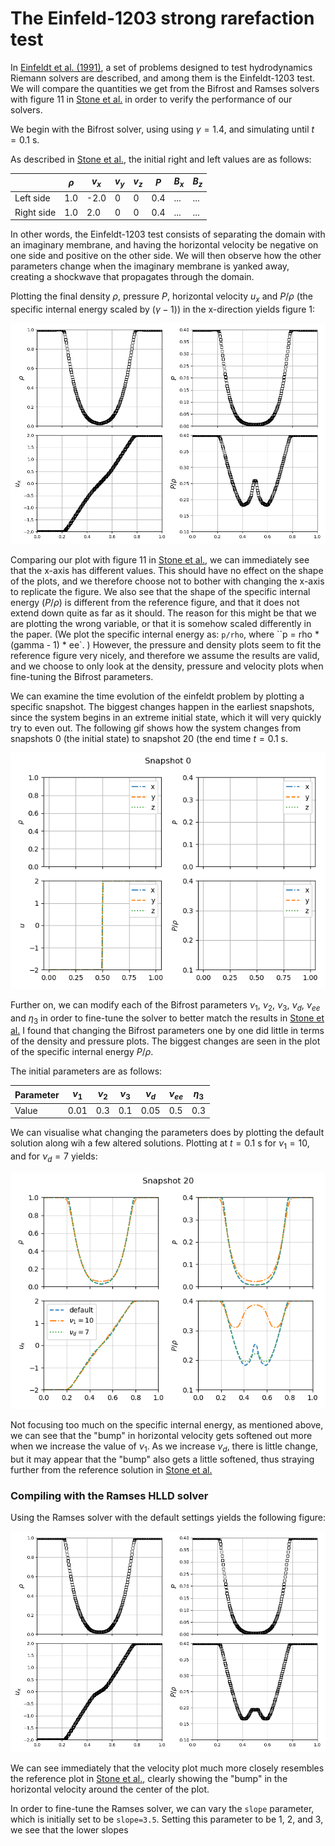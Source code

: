 <script type="text/javascript"
  src="https://cdnjs.cloudflare.com/ajax/libs/mathjax/2.7.0/MathJax.js?config=TeX-AMS_CHTML">
</script>
<script type="text/x-mathjax-config">
  MathJax.Hub.Config({
    tex2jax: {
      inlineMath: [['$','$'], ['\\(','\\)']],
      processEscapes: true},
      jax: ["input/TeX","input/MathML","input/AsciiMath","output/CommonHTML"],
      extensions: ["tex2jax.js","mml2jax.js","asciimath2jax.js","MathMenu.js","MathZoom.js","AssistiveMML.js", "[Contrib]/a11y/accessibility-menu.js"],
      TeX: {
      extensions: ["AMSmath.js","AMSsymbols.js","noErrors.js","noUndefined.js"],
      equationNumbers: {
      autoNumber: "AMS"
      }
    }
  });
</script>

# The Einfeld-1203 strong rarefaction test

In [Einfeldt et al. (1991)](https://www.sciencedirect.com/science/article/pii/0021999191902113), a set of problems designed to test hydrodynamics Riemann solvers are described, and among them is the Einfeldt-1203 test. 
We will compare the quantities we get from the Bifrost and Ramses solvers with figure 11 in [Stone et al.](https://iopscience.iop.org/article/10.1086/588755/pdf) in order to verify the performance of our solvers. 

We begin with the Bifrost solver, using using $\gamma = 1.4$, and simulating until $t=0.1$ s. 

As described in [Stone et al.](https://iopscience.iop.org/article/10.1086/588755/pdf), the initial right and left values are as follows: 

|            	| $\rho$ 	| $v_x$ 	| $v_y$ 	| $v_z$ 	| $P$ 	| $B_x$ 	| $B_z$ 	|
|------------	|----------	|---------	|---------	|---------	|-------	|---------	|---------	|
| Left side  	| 1.0      	| -2.0    	| 0       	| 0       	| 0.4   	| ...     	| ...     	|
| Right side 	| 1.0      	| 2.0     	| 0       	| 0       	| 0.4   	| ...     	| ...     	|

In other words, the Einfeldt-1203 test consists of separating the domain with an imaginary membrane, and having the horizontal velocity be negative on one side and positive on the other side. We will then observe how the other parameters change when the imaginary membrane is yanked away, creating a shockwave that propagates through the domain.

Plotting the final density $\rho$, pressure $P$, horizontal velocity $u_x$ and $P/\rho$ (the specific internal energy scaled by ($\gamma - 1$)) in the x-direction yields figure 1: 

![image](images/einfeldt/einfeldt_standard.png)

Comparing our plot with figure 11 in [Stone et al.](https://iopscience.iop.org/article/10.1086/588755/pdf), we can immediately see that the x-axis has different values. This should have no effect on the shape of the plots, and we therefore choose not to bother with changing the x-axis to replicate the figure. We also see that the shape of the specific internal energy ($P/\rho$) is different from the reference figure, and that it does not extend down quite as far as it should. 
The reason for this might be that we are plotting the wrong variable, or that it is somehow scaled differently in the paper. 
(We plot the specific internal energy as: `p/rho`, where ``p = rho * (gamma - 1) * ee`. )
However, the pressure and density plots seem to fit the reference figure very nicely, and therefore we assume the results are valid, and we choose to only look at the density, pressure and velocity plots when fine-tuning the Bifrost parameters. 

We can examine the time evolution of the einfeldt problem by plotting a specific snapshot. The biggest changes happen in the earliest snapshots, since the system begins in an extreme initial state, which it will very quickly try to even out. 
The following gif shows how the system changes from snapshots 0 (the initial state) to snapshot 20 (the end time $t=0.1$ s.

![gif](images/einfeldt/einfeldt_early_times.gif)

Further on, we can modify each of the Bifrost parameters $\nu_1$, $\nu_2$, $\nu_3$, $\nu_d$, $\nu_{ee}$ and $\eta_3$ in order to fine-tune the solver to better match the results in [Stone et al.](https://iopscience.iop.org/article/10.1086/588755/pdf) 
I found that changing the Bifrost parameters one by one did little in terms of the density and pressure plots. The biggest changes are seen in the plot of the specific internal energy $P/\rho$.

The initial parameters are as follows: 

| Parameter 	| $\nu_1$ 	| $\nu_2$ 	| $\nu_3$ 	| $\nu_d$ 	| $\nu_{ee}$ 	| $\eta_3$ 	|
|-----------	|---------	|---------	|---------	|---------	|------------	|----------	|
| Value     	| 0.01    	| 0.3     	| 0.1     	| 0.05    	| 0.5        	| 0.3      	|

We can visualise what changing the parameters does by plotting the default solution along wih a few altered solutions. Plotting at $t=0.1$ s for $\nu_1 = 10$, and for $\nu_d=7$ yields: 

![yeehaw](images/einfeldt/einfeldt_overplot.png)

Not focusing too much on the specific internal energy, as mentioned above, we can see that the "bump" in horizontal velocity gets softened out more when we increase the value of $\nu_1$. 
As we increase $\nu_d$, there is little change, but it may appear that the "bump" also gets a little softened, thus straying further from the reference solution in [Stone et al.](https://iopscience.iop.org/article/10.1086/588755/pdf)

### Compiling with the Ramses HLLD solver

Using the Ramses solver with the default settings yields the following figure:

![](images/einfeldt/ramses_standard.png)

We can see immediately that the velocity plot much more closely resembles the reference plot in [Stone et al.](https://iopscience.iop.org/article/10.1086/588755/pdf), clearly showing the "bump" in the horizontal velocity around the center of the plot.  

In order to fine-tune the Ramses solver, we can vary the `slope` parameter, which is initially set to be `slope=3.5`. Setting this parameter to be $1$, $2$, and $3$, we see that the lower slopes
